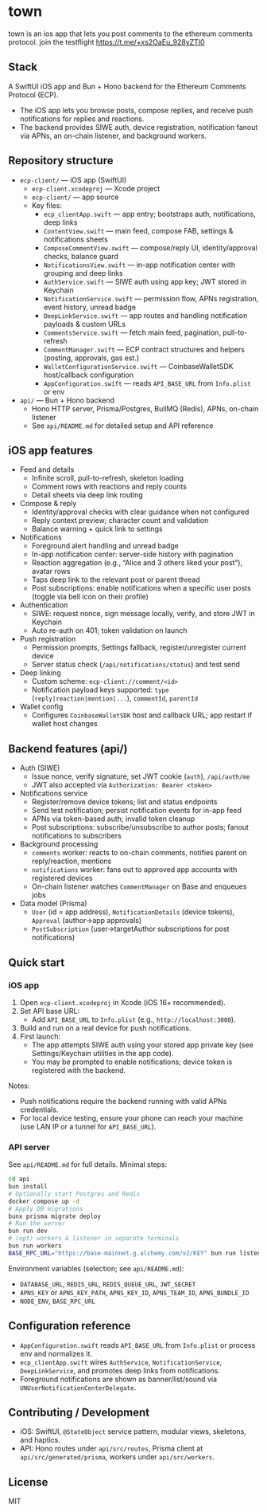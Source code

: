 # town

town is an ios app that lets you post comments to the ethereum comments protocol. join the testflight https://t.me/+xs2OaEu_928yZTI0

## Stack

A SwiftUI iOS app and Bun + Hono backend for the Ethereum Comments Protocol (ECP).

- The iOS app lets you browse posts, compose replies, and receive push notifications for replies and reactions.
- The backend provides SIWE auth, device registration, notification fanout via APNs, an on-chain listener, and background workers.

## Repository structure

- `ecp-client/` — iOS app (SwiftUI)
  - `ecp-client.xcodeproj` — Xcode project
  - `ecp-client/` — app source
  - Key files:
    - `ecp_clientApp.swift` — app entry; bootstraps auth, notifications, deep links
    - `ContentView.swift` — main feed, compose FAB, settings & notifications sheets
    - `ComposeCommentView.swift` — compose/reply UI, identity/approval checks, balance guard
    - `NotificationsView.swift` — in-app notification center with grouping and deep links
    - `AuthService.swift` — SIWE auth using app key; JWT stored in Keychain
    - `NotificationService.swift` — permission flow, APNs registration, event history, unread badge
    - `DeepLinkService.swift` — app routes and handling notification payloads & custom URLs
    - `CommentsService.swift` — fetch main feed, pagination, pull-to-refresh
    - `CommentManager.swift` — ECP contract structures and helpers (posting, approvals, gas est.)
    - `WalletConfigurationService.swift` — CoinbaseWalletSDK host/callback configuration
    - `AppConfiguration.swift` — reads `API_BASE_URL` from `Info.plist` or env
- `api/` — Bun + Hono backend
  - Hono HTTP server, Prisma/Postgres, BullMQ (Redis), APNs, on-chain listener
  - See `api/README.md` for detailed setup and API reference

## iOS app features

- Feed and details
  - Infinite scroll, pull-to-refresh, skeleton loading
  - Comment rows with reactions and reply counts
  - Detail sheets via deep link routing
- Compose & reply
  - Identity/approval checks with clear guidance when not configured
  - Reply context preview; character count and validation
  - Balance warning + quick link to settings
- Notifications
  - Foreground alert handling and unread badge
  - In-app notification center: server-side history with pagination
  - Reaction aggregation (e.g., “Alice and 3 others liked your post”), avatar rows
  - Taps deep link to the relevant post or parent thread
  - Post subscriptions: enable notifications when a specific user posts (toggle via bell icon on their profile)
- Authentication
  - SIWE: request nonce, sign message locally, verify, and store JWT in Keychain
  - Auto re-auth on 401; token validation on launch
- Push registration
  - Permission prompts, Settings fallback, register/unregister current device
  - Server status check (`/api/notifications/status`) and test send
- Deep linking
  - Custom scheme: `ecp-client://comment/<id>`
  - Notification payload keys supported: `type` (`reply|reaction|mention|...`), `commentId`, `parentId`
- Wallet config
  - Configures `CoinbaseWalletSDK` host and callback URL; app restart if wallet host changes

## Backend features (api/)

- Auth (SIWE)
  - Issue nonce, verify signature, set JWT cookie (`auth`), `/api/auth/me`
  - JWT also accepted via `Authorization: Bearer <token>`
- Notifications service
  - Register/remove device tokens; list and status endpoints
  - Send test notification; persist notification events for in-app feed
  - APNs via token-based auth; invalid token cleanup
  - Post subscriptions: subscribe/unsubscribe to author posts; fanout notifications to subscribers
- Background processing
  - `comments` worker: reacts to on-chain comments, notifies parent on reply/reaction, mentions
  - `notifications` worker: fans out to approved app accounts with registered devices
  - On-chain listener watches `CommentManager` on Base and enqueues jobs
- Data model (Prisma)
  - `User` (id = app address), `NotificationDetails` (device tokens), `Approval` (author→app approvals)
  - `PostSubscription` (user→targetAuthor subscriptions for post notifications)

## Quick start

### iOS app

1. Open `ecp-client.xcodeproj` in Xcode (iOS 16+ recommended).
2. Set API base URL:
   - Add `API_BASE_URL` to `Info.plist` (e.g., `http://localhost:3000`).
3. Build and run on a real device for push notifications.
4. First launch:
   - The app attempts SIWE auth using your stored app private key (see Settings/Keychain utilities in the app code).
   - You may be prompted to enable notifications; device token is registered with the backend.

Notes:

- Push notifications require the backend running with valid APNs credentials.
- For local device testing, ensure your phone can reach your machine (use LAN IP or a tunnel for `API_BASE_URL`).

### API server

See `api/README.md` for full details. Minimal steps:

```sh
cd api
bun install
# Optionally start Postgres and Redis
docker compose up -d
# Apply DB migrations
bunx prisma migrate deploy
# Run the server
bun run dev
# (opt) workers & listener in separate terminals
bun run workers
BASE_RPC_URL="https://base-mainnet.g.alchemy.com/v2/KEY" bun run listener
```

Environment variables (selection; see `api/README.md`):

- `DATABASE_URL`, `REDIS_URL`, `REDIS_QUEUE_URL`, `JWT_SECRET`
- `APNS_KEY` or `APNS_KEY_PATH`, `APNS_KEY_ID`, `APNS_TEAM_ID`, `APNS_BUNDLE_ID`
- `NODE_ENV`, `BASE_RPC_URL`

## Configuration reference

- `AppConfiguration.swift` reads `API_BASE_URL` from `Info.plist` or process env and normalizes it.
- `ecp_clientApp.swift` wires `AuthService`, `NotificationService`, `DeepLinkService`, and promotes deep links from notifications.
- Foreground notifications are shown as banner/list/sound via `UNUserNotificationCenterDelegate`.

## Contributing / Development

- iOS: SwiftUI, `@StateObject` service pattern, modular views, skeletons, and haptics.
- API: Hono routes under `api/src/routes`, Prisma client at `api/src/generated/prisma`, workers under `api/src/workers`.

## License

MIT
